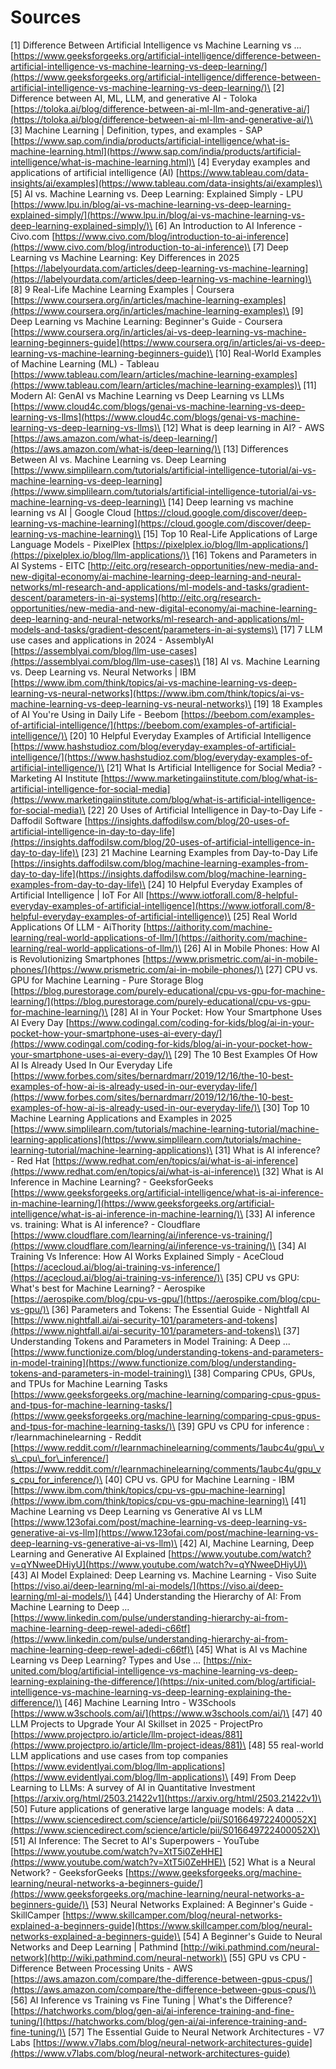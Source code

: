 # Sources

\[1] Difference Between Artificial Intelligence vs Machine Learning vs ... [https://www.geeksforgeeks.org/artificial-intelligence/difference-between-artificial-intelligence-vs-machine-learning-vs-deep-learning/](https://www.geeksforgeeks.org/artificial-intelligence/difference-between-artificial-intelligence-vs-machine-learning-vs-deep-learning/)\
\[2] Difference between AI, ML, LLM, and generative AI - Toloka [https://toloka.ai/blog/difference-between-ai-ml-llm-and-generative-ai/](https://toloka.ai/blog/difference-between-ai-ml-llm-and-generative-ai/)\
\[3] Machine Learning | Definition, types, and examples - SAP [https://www.sap.com/india/products/artificial-intelligence/what-is-machine-learning.html](https://www.sap.com/india/products/artificial-intelligence/what-is-machine-learning.html)\
\[4] Everyday examples and applications of artificial intelligence (AI) [https://www.tableau.com/data-insights/ai/examples](https://www.tableau.com/data-insights/ai/examples)\
\[5] AI vs. Machine Learning vs. Deep Learning: Explained Simply - LPU [https://www.lpu.in/blog/ai-vs-machine-learning-vs-deep-learning-explained-simply/](https://www.lpu.in/blog/ai-vs-machine-learning-vs-deep-learning-explained-simply/)\
\[6] An Introduction to AI Inference - Civo.com [https://www.civo.com/blog/introduction-to-ai-inference](https://www.civo.com/blog/introduction-to-ai-inference)\
\[7] Deep Learning vs Machine Learning: Key Differences in 2025 [https://labelyourdata.com/articles/deep-learning-vs-machine-learning](https://labelyourdata.com/articles/deep-learning-vs-machine-learning)\
\[8] 9 Real-Life Machine Learning Examples | Coursera [https://www.coursera.org/in/articles/machine-learning-examples](https://www.coursera.org/in/articles/machine-learning-examples)\
\[9] Deep Learning vs Machine Learning: Beginner's Guide - Coursera [https://www.coursera.org/in/articles/ai-vs-deep-learning-vs-machine-learning-beginners-guide](https://www.coursera.org/in/articles/ai-vs-deep-learning-vs-machine-learning-beginners-guide)\
\[10] Real-World Examples of Machine Learning (ML) - Tableau [https://www.tableau.com/learn/articles/machine-learning-examples](https://www.tableau.com/learn/articles/machine-learning-examples)\
\[11] Modern AI: GenAI vs Machine Learning vs Deep Learning vs LLMs [https://www.cloud4c.com/blogs/genai-vs-machine-learning-vs-deep-learning-vs-llms](https://www.cloud4c.com/blogs/genai-vs-machine-learning-vs-deep-learning-vs-llms)\
\[12] What is deep learning in AI? - AWS [https://aws.amazon.com/what-is/deep-learning/](https://aws.amazon.com/what-is/deep-learning/)\
\[13] Differences Between AI vs. Machine Learning vs. Deep Learning [https://www.simplilearn.com/tutorials/artificial-intelligence-tutorial/ai-vs-machine-learning-vs-deep-learning](https://www.simplilearn.com/tutorials/artificial-intelligence-tutorial/ai-vs-machine-learning-vs-deep-learning)\
\[14] Deep learning vs machine learning vs AI | Google Cloud [https://cloud.google.com/discover/deep-learning-vs-machine-learning](https://cloud.google.com/discover/deep-learning-vs-machine-learning)\
\[15] Top 10 Real-Life Applications of Large Language Models - PixelPlex [https://pixelplex.io/blog/llm-applications/](https://pixelplex.io/blog/llm-applications/)\
\[16] Tokens and Parameters in AI Systems - EITC [http://eitc.org/research-opportunities/new-media-and-new-digital-economy/ai-machine-learning-deep-learning-and-neural-networks/ml-research-and-applications/ml-models-and-tasks/gradient-descent/parameters-in-ai-systems](http://eitc.org/research-opportunities/new-media-and-new-digital-economy/ai-machine-learning-deep-learning-and-neural-networks/ml-research-and-applications/ml-models-and-tasks/gradient-descent/parameters-in-ai-systems)\
\[17] 7 LLM use cases and applications in 2024 - AssemblyAI [https://assemblyai.com/blog/llm-use-cases](https://assemblyai.com/blog/llm-use-cases)\
\[18] AI vs. Machine Learning vs. Deep Learning vs. Neural Networks | IBM [https://www.ibm.com/think/topics/ai-vs-machine-learning-vs-deep-learning-vs-neural-networks](https://www.ibm.com/think/topics/ai-vs-machine-learning-vs-deep-learning-vs-neural-networks)\
\[19] 18 Examples of AI You're Using in Daily Life - Beebom [https://beebom.com/examples-of-artificial-intelligence/](https://beebom.com/examples-of-artificial-intelligence/)\
\[20] 10 Helpful Everyday Examples of Artificial Intelligence [https://www.hashstudioz.com/blog/everyday-examples-of-artificial-intelligence/](https://www.hashstudioz.com/blog/everyday-examples-of-artificial-intelligence/)\
\[21] What Is Artificial Intelligence for Social Media? - Marketing AI Institute [https://www.marketingaiinstitute.com/blog/what-is-artificial-intelligence-for-social-media](https://www.marketingaiinstitute.com/blog/what-is-artificial-intelligence-for-social-media)\
\[22] 20 Uses of Artificial Intelligence in Day-to-Day Life - Daffodil Software [https://insights.daffodilsw.com/blog/20-uses-of-artificial-intelligence-in-day-to-day-life](https://insights.daffodilsw.com/blog/20-uses-of-artificial-intelligence-in-day-to-day-life)\
\[23] 21 Machine Learning Examples from Day-to-Day Life [https://insights.daffodilsw.com/blog/machine-learning-examples-from-day-to-day-life](https://insights.daffodilsw.com/blog/machine-learning-examples-from-day-to-day-life)\
\[24] 10 Helpful Everyday Examples of Artificial Intelligence | IoT For All [https://www.iotforall.com/8-helpful-everyday-examples-of-artificial-intelligence](https://www.iotforall.com/8-helpful-everyday-examples-of-artificial-intelligence)\
\[25] Real World Applications Of LLM - AiThority [https://aithority.com/machine-learning/real-world-applications-of-llm/](https://aithority.com/machine-learning/real-world-applications-of-llm/)\
\[26] AI in Mobile Phones: How AI is Revolutionizing Smartphones [https://www.prismetric.com/ai-in-mobile-phones/](https://www.prismetric.com/ai-in-mobile-phones/)\
\[27] CPU vs. GPU for Machine Learning - Pure Storage Blog [https://blog.purestorage.com/purely-educational/cpu-vs-gpu-for-machine-learning/](https://blog.purestorage.com/purely-educational/cpu-vs-gpu-for-machine-learning/)\
\[28] AI in Your Pocket: How Your Smartphone Uses AI Every Day [https://www.codingal.com/coding-for-kids/blog/ai-in-your-pocket-how-your-smartphone-uses-ai-every-day/](https://www.codingal.com/coding-for-kids/blog/ai-in-your-pocket-how-your-smartphone-uses-ai-every-day/)\
\[29] The 10 Best Examples Of How AI Is Already Used In Our Everyday Life [https://www.forbes.com/sites/bernardmarr/2019/12/16/the-10-best-examples-of-how-ai-is-already-used-in-our-everyday-life/](https://www.forbes.com/sites/bernardmarr/2019/12/16/the-10-best-examples-of-how-ai-is-already-used-in-our-everyday-life/)\
\[30] Top 10 Machine Learning Applications and Examples in 2025 [https://www.simplilearn.com/tutorials/machine-learning-tutorial/machine-learning-applications](https://www.simplilearn.com/tutorials/machine-learning-tutorial/machine-learning-applications)\
\[31] What is AI inference? - Red Hat [https://www.redhat.com/en/topics/ai/what-is-ai-inference](https://www.redhat.com/en/topics/ai/what-is-ai-inference)\
\[32] What is AI Inference in Machine Learning? - GeeksforGeeks [https://www.geeksforgeeks.org/artificial-intelligence/what-is-ai-inference-in-machine-learning/](https://www.geeksforgeeks.org/artificial-intelligence/what-is-ai-inference-in-machine-learning/)\
\[33] AI inference vs. training: What is AI inference? - Cloudflare [https://www.cloudflare.com/learning/ai/inference-vs-training/](https://www.cloudflare.com/learning/ai/inference-vs-training/)\
\[34] AI Training Vs Inference: How AI Works Explained Simply - AceCloud [https://acecloud.ai/blog/ai-training-vs-inference/](https://acecloud.ai/blog/ai-training-vs-inference/)\
\[35] CPU vs GPU: What's best for Machine Learning? - Aerospike [https://aerospike.com/blog/cpu-vs-gpu/](https://aerospike.com/blog/cpu-vs-gpu/)\
\[36] Parameters and Tokens: The Essential Guide - Nightfall AI [https://www.nightfall.ai/ai-security-101/parameters-and-tokens](https://www.nightfall.ai/ai-security-101/parameters-and-tokens)\
\[37] Understanding Tokens and Parameters in Model Training: A Deep ... [https://www.functionize.com/blog/understanding-tokens-and-parameters-in-model-training](https://www.functionize.com/blog/understanding-tokens-and-parameters-in-model-training)\
\[38] Comparing CPUs, GPUs, and TPUs for Machine Learning Tasks [https://www.geeksforgeeks.org/machine-learning/comparing-cpus-gpus-and-tpus-for-machine-learning-tasks/](https://www.geeksforgeeks.org/machine-learning/comparing-cpus-gpus-and-tpus-for-machine-learning-tasks/)\
\[39] GPU vs CPU for inference : r/learnmachinelearning - Reddit [https://www.reddit.com/r/learnmachinelearning/comments/1aubc4u/gpu\_vs\_cpu\_for\_inference/](https://www.reddit.com/r/learnmachinelearning/comments/1aubc4u/gpu_vs_cpu_for_inference/)\
\[40] CPU vs. GPU for Machine Learning - IBM [https://www.ibm.com/think/topics/cpu-vs-gpu-machine-learning](https://www.ibm.com/think/topics/cpu-vs-gpu-machine-learning)\
\[41] Machine Learning vs Deep Learning vs Generative AI vs LLM [https://www.123ofai.com/post/machine-learning-vs-deep-learning-vs-generative-ai-vs-llm](https://www.123ofai.com/post/machine-learning-vs-deep-learning-vs-generative-ai-vs-llm)\
\[42] AI, Machine Learning, Deep Learning and Generative AI Explained [https://www.youtube.com/watch?v=qYNweeDHiyU](https://www.youtube.com/watch?v=qYNweeDHiyU)\
\[43] AI Model Explained: Deep Learning vs. Machine Learning - Viso Suite [https://viso.ai/deep-learning/ml-ai-models/](https://viso.ai/deep-learning/ml-ai-models/)\
\[44] Understanding the Hierarchy of AI: From Machine Learning to Deep ... [https://www.linkedin.com/pulse/understanding-hierarchy-ai-from-machine-learning-deep-rewel-adedi-c66tf](https://www.linkedin.com/pulse/understanding-hierarchy-ai-from-machine-learning-deep-rewel-adedi-c66tf)\
\[45] What is AI vs Machine Learning vs Deep Learning? Types and Use ... [https://nix-united.com/blog/artificial-intelligence-vs-machine-learning-vs-deep-learning-explaining-the-difference/](https://nix-united.com/blog/artificial-intelligence-vs-machine-learning-vs-deep-learning-explaining-the-difference/)\
\[46] Machine Learning Intro - W3Schools [https://www.w3schools.com/ai/](https://www.w3schools.com/ai/)\
\[47] 40 LLM Projects to Upgrade Your AI Skillset in 2025 - ProjectPro [https://www.projectpro.io/article/llm-project-ideas/881](https://www.projectpro.io/article/llm-project-ideas/881)\
\[48] 55 real-world LLM applications and use cases from top companies [https://www.evidentlyai.com/blog/llm-applications](https://www.evidentlyai.com/blog/llm-applications)\
\[49] From Deep Learning to LLMs: A survey of AI in Quantitative Investment [https://arxiv.org/html/2503.21422v1](https://arxiv.org/html/2503.21422v1)\
\[50] Future applications of generative large language models: A data ... [https://www.sciencedirect.com/science/article/pii/S016649722400052X](https://www.sciencedirect.com/science/article/pii/S016649722400052X)\
\[51] AI Inference: The Secret to AI's Superpowers - YouTube [https://www.youtube.com/watch?v=XtT5i0ZeHHE](https://www.youtube.com/watch?v=XtT5i0ZeHHE)\
\[52] What is a Neural Network? - GeeksforGeeks [https://www.geeksforgeeks.org/machine-learning/neural-networks-a-beginners-guide/](https://www.geeksforgeeks.org/machine-learning/neural-networks-a-beginners-guide/)\
\[53] Neural Networks Explained: A Beginner's Guide - SkillCamper [https://www.skillcamper.com/blog/neural-networks-explained-a-beginners-guide](https://www.skillcamper.com/blog/neural-networks-explained-a-beginners-guide)\
\[54] A Beginner's Guide to Neural Networks and Deep Learning | Pathmind [http://wiki.pathmind.com/neural-network](http://wiki.pathmind.com/neural-network)\
\[55] GPU vs CPU - Difference Between Processing Units - AWS [https://aws.amazon.com/compare/the-difference-between-gpus-cpus/](https://aws.amazon.com/compare/the-difference-between-gpus-cpus/)\
\[56] AI Inference vs Training vs Fine Tuning | What's the Difference? [https://hatchworks.com/blog/gen-ai/ai-inference-training-and-fine-tuning/](https://hatchworks.com/blog/gen-ai/ai-inference-training-and-fine-tuning/)\
\[57] The Essential Guide to Neural Network Architectures - V7 Labs [https://www.v7labs.com/blog/neural-network-architectures-guide](https://www.v7labs.com/blog/neural-network-architectures-guide)
